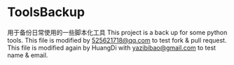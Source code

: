# ToolsBackup
用于备份日常使用的一些脚本化工具
This project is a back up for some python tools.
This file is modified by 525621718@qq.com to test fork & pull request.
This file is modified again by HuangDi with yazibibao@gmail.com to test name & email.
